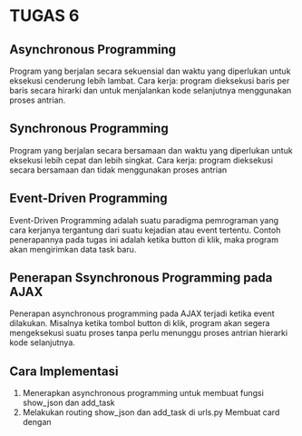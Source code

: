# TUGAS 6

## Asynchronous Programming 
Program yang berjalan secara sekuensial dan waktu yang diperlukan untuk eksekusi cenderung lebih lambat.
Cara kerja: program dieksekusi baris per baris secara hirarki dan untuk menjalankan kode selanjutnya menggunakan proses antrian.

## Synchronous Programming
Program yang berjalan secara bersamaan dan waktu yang diperlukan untuk eksekusi lebih cepat dan lebih singkat.
Cara kerja: program dieksekusi secara bersamaan dan tidak menggunakan proses antrian

## Event-Driven Programming 
Event-Driven Programming adalah suatu paradigma pemrograman yang cara kerjanya tergantung dari suatu kejadian atau event tertentu. 
Contoh penerapannya pada tugas ini adalah ketika button di klik, maka program akan mengirimkan data task baru.

## Penerapan Ssynchronous Programming pada AJAX
Penerapan asynchronous programming pada AJAX terjadi ketika event dilakukan. Misalnya ketika tombol button di klik, program akan segera mengeksekusi suatu proses tanpa perlu menunggu proses antrian hierarki kode selanjutnya.

## Cara Implementasi
1. Menerapkan asynchronous programming untuk membuat fungsi show_json dan add_task
2. Melakukan routing show_json dan add_task di urls.py
Membuat card dengan <script> di todolist.html dan merefers ke add_task untuk membuat object task baru dan mereturn hasil POST
3. Request GET ke todolist/json, lalu map ke data. Card akan ditambahkan setiap dilakukan iterasi dan akan muncul pada halaman
4. Membuat fungsi POST yang akan berjalan ketika button TambahTask ditekan. Jika POST berhasil, maka data akan ditambahkan dengan card yang baru dibuat.
